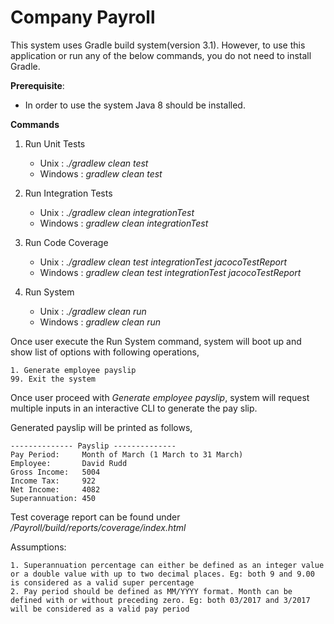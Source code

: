 # Company Payroll

This system uses Gradle build system(version 3.1). However, to use this application or run any of the below commands, you do not need to install Gradle.

**Prerequisite**:
- In order to use the system Java 8 should be installed.

**Commands**

1. Run Unit Tests
    - Unix      : _./gradlew clean test_
    - Windows   : _gradlew clean test_
    
2. Run Integration Tests
   - Unix      : _./gradlew clean integrationTest_
   - Windows   : _gradlew clean integrationTest_
       
3. Run Code Coverage
   - Unix      : _./gradlew clean test integrationTest jacocoTestReport_
   - Windows   : _gradlew clean test integrationTest jacocoTestReport_
       
4. Run System
    - Unix      : _./gradlew clean run_
    - Windows   : _gradlew clean run_
    
Once user execute the Run System command, system will boot up and show list of options with following operations,
    
    1. Generate employee payslip
    99. Exit the system
    
Once user proceed with _Generate employee payslip_, system will request multiple inputs in an interactive CLI to generate the pay slip. 
        
Generated payslip will be printed as follows,
    
    -------------- Payslip --------------
    Pay Period:     Month of March (1 March to 31 March)
    Employee:       David Rudd
    Gross Income:   5004
    Income Tax:     922
    Net Income:     4082
    Superannuation: 450

    
Test coverage report can be found under _/Payroll/build/reports/coverage/index.html_

Assumptions:

    1. Superannuation percentage can either be defined as an integer value or a double value with up to two decimal places. Eg: both 9 and 9.00 is considered as a valid super percentage
    2. Pay period should be defined as MM/YYYY format. Month can be defined with or without preceding zero. Eg: both 03/2017 and 3/2017 will be considered as a valid pay period